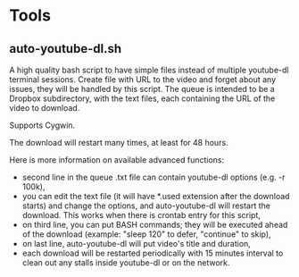 # Tools

## auto-youtube-dl.sh

A high quality bash script to have simple files instead of multiple youtube-dl
terminal sessions. Create file with URL to the video and forget about any
issues, they will be handled by this script. The queue is intended to be a
Dropbox subdirectory, with the text files, each containing the URL of the video
to download.

Supports Cygwin.

The download will restart many times, at least for 48 hours.

Here is more information on available advanced functions:
  - second line in the queue .txt file can contain youtube-dl options (e.g. -r 100k),
  - you can edit the text file (it will have \*.used extension after the download starts)
  and change the options, and auto-youtube-dl will restart the download. This works
  when there is crontab entry for this script,
  - on third line, you can put BASH commands; they will be executed ahead of the
  download (example: "sleep 120" to defer, "continue" to skip),
  - on last line, auto-youtube-dl will put video's title and duration,
  - each download will be restarted periodically with 15 minutes interval to clean
    out any stalls inside youtube-dl or on the network.

